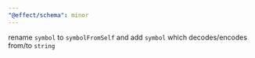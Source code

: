 ```yaml
---
"@effect/schema": minor
---
```


rename `symbol` to `symbolFromSelf` and add `symbol` which decodes/encodes from/to `string`
